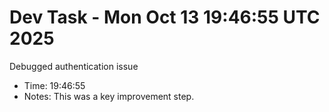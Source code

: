 # Dev Task - Mon Oct 13 19:46:55 UTC 2025
Debugged authentication issue
- Time: 19:46:55
- Notes: This was a key improvement step.
